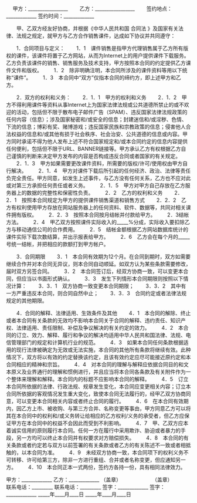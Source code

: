 
 


　  甲方：_________________
　　乙方：_________________
　　签约地点：_____________
    签约时间：_____________


　　甲、乙双方经友好协商，并根据《中华人民共和国
合同法
》及国家有关法律、法规之规定，就甲方与乙方合作销售课件，达成如下协议并共同遵守：


　　1．合同项目与定义：
　　1．1　课件销售是指甲方代理销售属于乙方所有版权的课件，该课件将置于乙方网站，从而为Internet上的用户提供课件下载服务。乙方负责该课件的销售、销售服务及技术支持，甲方按照本合同的约定提供乙方课件文件和版权。 
　　1．2　除非明确注明，本合同所涉及的课件资料等用以下统称“课件”。
　　1．3　本合同中“双方”仅指本合同的缔约方，即上述甲方和乙方。


　　2．双方的权利和义务：
　　2．1．1　甲方的权利和义务
　　2．1．2　甲方不得利用课件等资料从事Internet上为国家法律法规或公共道德所禁止的或不欢迎的活动，包括但不限于散布电子邮件广告（SPAM）、违反国家法律法规政策的任何内容（信息）；涉及国家秘密和/或安全的信息；封建迷信和/或淫秽、色情、下流的信息；博彩有奖、赌博游戏；违反国家民族和宗教政策的信息；侵害他人合法权益的信息和/或其他有损于社会秩序、社会治安、公共道德的信息或内容。甲方同时承诺不得为他人发布上述不符合国家规定和/或本合同约定的信息内容提供任何便利，包括但不限于URL、BANNER链接等。甲方承认乙方有权根据乙方自己谨慎的判断来决定甲方发布的内容是否构成违反合同或者国家的有关规定。
　　2．1．3　甲方如果需要更改课件资料，所需要的版权/许可/使用权由甲方自行解决。
　　2．1．4　甲方对课件下载后所引起的任何经济、政治、法律等责任负完全责任。甲方同意，如发生上述事件，与乙方没有任何关系，乙方也不应对此或对第三方承担任何责任或者义务。
　　2．1．5　甲方对甲方自己存放在乙方服务器上的数据的完整性和保密性负责。
　　2．2　乙方的权利和义务
　　2．2．1　按照本合同规定为甲方的提供课件销售渠道和销售方式
　　2．2．2　乙方有权利使用甲方存放在网站服务器上的任何资料、软件、数据等，共同对相关课件拥有版权。
　　2．2．3　按照本合同按月结帐并付款给甲方。
　　2．3结帐方法。 
　　2．4　甲乙双方按照课件实际收入的_____%分成，实际收入要扣除乙方与移动通信公司的合作费用。
　　2．5　结帐金额根据乙方网站数据库统计的课件实际下载次数结算，并出示报表给甲方。
　　2．6　乙方会在每个月的_____号统一结帐，并把相应的款额打到甲方帐户。


　　3．合同期限
　　3．1　本合同有效期为12个月。在合同到期时，双方如需要继续合作并对本合同无异议，则本合同自动顺延。如双方认为某些条款需要修改，届时双方另签合同。
　　3．2　本合同签订后，经双方协商一致，可以变更本合同，但应当以书面形式确认。
　　3．3　发生下列情形本合同期限则按照以下情况计算：
　　3．3．1　双方协商一致变更本合同期限；
　　3．3．2　其中有一方严重违反本合同，则合同自然中止；
　　3．3．3　合同约定或者法律法规规定的其他期限。


　　4．合同的解释、法律适用、生效条件及其他
　　4．1　本合同的解除、终止或者本合同有关条款的无效均不影响本合同关于合同的解释、违约责任、知识产权、法律适用、责任限制、补偿及争议解决的有关约定的效力。
　　4．2　本合同的订立、效力、解释、履行和争议的解决均适用中华人民共和国法律、法规、电信管理部门的规定和计算机行业的规范。
　　4．3　如果本合同任何条款根据适用的现行法律被确定为无效或无法实施，本合同的其他所有条款将继续有效。此种情况下，双方将以有效的约定替换该约定，且该有效约定应尽可能接近原约定和本合同相应的精神和宗旨。
　　4．4　对本合同的理解与解释应依据合同目的和文本原义及业界通行的理解和惯例进行，并且应当将本合同各条款及有关附件作为一个整体来理解和解释。本合同内的标题不应影响本合同的解释。
　　4．5　订立本合同所依据的法律、行政法规、规章发生变化，本合同应变更相关内容；订立本合同所依据的客观情况发生重大变化，致使本合同无法履行的，经甲乙双方协商同意，可以变更本合同相关内容或者终止合同的履行。
　　4．6　在本合同有效期内，因乙方上市、被收购、与第三方合并、名称变更等事由，甲方同意乙方可以将其在本合同中的权利和/或义务转让给相应的乙方权利/义务的承受者，但乙方应保证甲方在本合同中的权益不会因此而受到不利影响。
　　4．7　甲、乙双方应本着诚实信用的原则履行本合同。任何一方在履行中采用欺诈、胁迫或者暴力的手段，另一方均可以终止本合同并有权要求对方赔偿损失。
　　4．8　本合同的有关条款或者约定若与双方以前签署的有关条款或者乙方的有关陈述不一致或者相抵触的，以本合同为准。
　　4．9　未经双方协商一致，本合同项下的权利义务不可转移、许可给第三方，除非一方进行重组、合并或者名称变更，但应通知另一方。
　　4．10　本合同正本一式两份，签约方各持一份，具有相同法律效力。



甲方：_____________   乙方：_____________
（盖章）　　　　　　　（盖章）            
联系电话：_________   联系电话：_________
签字：_____________   签字：_____________
_____年____月____日   _____年____月____日
 


 

 
 
 
 
 
  


  
 

  


  


  
 
 
 
 

